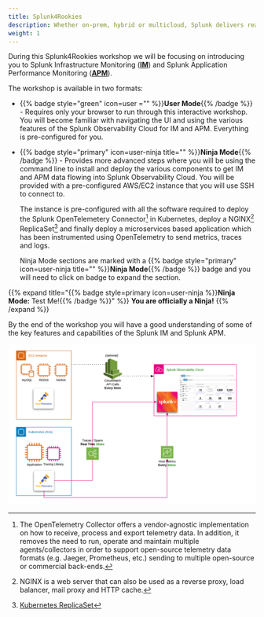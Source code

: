 ```yaml
---
title: Splunk4Rookies
description: Whether on-prem, hybrid or multicloud, Splunk delivers real-time monitoring and troubleshooting to help you maximize infrastructure performance with complete visibility.
weight: 1
---
```


During this Splunk4Rookies workshop we will be focusing on introducing you to Splunk Infrastructure Monitoring ([**IM**](https://www.splunk.com/en_us/products/infrastructure-monitoring.html)) and Splunk Application Performance Monitoring ([**APM**](https://www.splunk.com/en_us/products/apm-application-performance-monitoring.html)).

The workshop is available in two formats:

- {{% badge style="green" icon=user ="" %}}**User Mode**{{% /badge %}} - Requires only your browser to run through this interactive workshop. You will become familiar with navigating the UI and using the various features of the Splunk Observability Cloud for IM and APM. Everything is pre-configured for you.
- {{% badge style="primary" icon=user-ninja title="" %}}**Ninja Mode**{{% /badge %}} - Provides more advanced steps where you will be using the command line to install and deploy the various components to get IM and APM data flowing into Splunk Observability Cloud. You will be provided with a pre-configured AWS/EC2 instance that you will use SSH to connect to.

    The instance is pre-configured with all the software required to deploy the Splunk OpenTelemetery Connector[^1] in Kubernetes, deploy a NGINX[^2] ReplicaSet[^3] and finally deploy a microservices based application which has been instrumented using OpenTelemetry to send metrics, traces and logs.

    Ninja Mode sections are marked with a {{% badge style="primary" icon=user-ninja title="" %}}**Ninja Mode**{{% /badge %}} badge and you will need to click on badge to expand the section.

{{% expand title="{{% badge style=primary icon=user-ninja %}}**Ninja Mode:** Test Me!{{% /badge %}}" %}}
**You are officially a Ninja!**
{{% /expand %}}

By the end of the workshop you will have a good understanding of some of the key features and capabilities of the Splunk IM and Splunk APM.

![Splunk Architecture](imt/images/architecture.png)

[^1]: The OpenTelemetry Collector offers a vendor-agnostic implementation on how to receive, process and export telemetry data. In addition, it removes the need to run, operate and maintain multiple agents/collectors in order to support open-source telemetry data formats (e.g. Jaeger, Prometheus, etc.) sending to multiple open-source or commercial back-ends.
[^2]: NGINX is a web server that can also be used as a reverse proxy, load balancer, mail proxy and HTTP cache.
[^3]: [Kubernetes ReplicaSet](https://kubernetes.io/docs/concepts/workloads/controllers/replicaset/)
